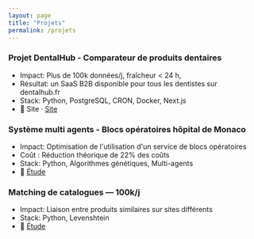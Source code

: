 ```yaml
---
layout: page
title: "Projets"
permalink: /projets
---
```

### Projet DentalHub - Comparateur de produits dentaires 
- Impact: Plus de 100k données/j, fraîcheur < 24 h, 
- Résultat: un SaaS B2B disponible pour tous les dentistes sur dentalhub.fr
- Stack: Python, PostgreSQL, CRON, Docker, Next.js
- 🔗 Site · [Site](https://dentalhub.fr)

### Système multi agents - Blocs opératoires hôpital de Monaco
- Impact: Optimisation de l'utilisation d'un service de blocs opératoires
- Coût : Réduction théorique de 22% des coûts
- Stack: Python, Algorithmes génétiques, Multi-agents
- 🔗 [Étude](./blocs-operatoires/)

### Matching de catalogues — 100k/j
- Impact: Liaison entre produits similaires sur sites différents
- Stack: Python, Levenshtein
- 🔗 [Étude](./projets/matching/)
